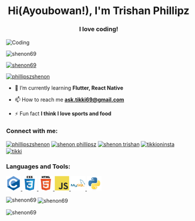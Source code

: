 <h1 align="center">Hi(Ayoubowan!), I'm Trishan Phillipz</h1>
<h3 align="center">I love coding!</h3>
<img align="center" alt="Coding" width="700" src="https://media0.giphy.com/media/RbDKaczqWovIugyJmW/giphy.gif?cid=ecf05e47tf7anftarhnwed1t09c9bbes1gv2jjuej0pwxktw&rid=giphy.gif&ct=g">

<p align="left"> <img src="https://komarev.com/ghpvc/?username=shenon69&label=Profile%20views&color=0e75b6&style=flat" alt="shenon69" /> </p>

<p align="left"> <a href="https://github.com/ryo-ma/github-profile-trophy"><img src="https://github-profile-trophy.vercel.app/?username=shenon69" alt="shenon69" /></a> </p>

<p align="left"> <a href="https://twitter.com/phillipszshenon" target="blank"><img src="https://img.shields.io/twitter/follow/phillipszshenon?logo=twitter&style=for-the-badge" alt="phillipszshenon" /></a> </p>

- 🌱 I’m currently learning **Flutter, React Native**

- 📫 How to reach me **ask.tikki69@gmail.com**

- ⚡ Fun fact **I think I love sports and food**

<h3 align="left">Connect with me:</h3>
<p align="left">
<a href="https://twitter.com/phillipszshenon" target="blank"><img align="center" src="https://raw.githubusercontent.com/rahuldkjain/github-profile-readme-generator/master/src/images/icons/Social/twitter.svg" alt="phillipszshenon" height="30" width="40" /></a>
<a href="https://www.linkedin.com/in/shenon-phillipsz-908156244/" target="blank"><img align="center" src="https://raw.githubusercontent.com/rahuldkjain/github-profile-readme-generator/master/src/images/icons/Social/linked-in-alt.svg" alt="shenon phillipsz" height="30" width="40" /></a>
<a href="https://www.facebook.com/shenon.trishan.9" target="blank"><img align="center" src="https://raw.githubusercontent.com/rahuldkjain/github-profile-readme-generator/master/src/images/icons/Social/facebook.svg" alt="shenon trishan" height="30" width="40" /></a>
<a href="https://instagram.com/tikkioninsta" target="blank"><img align="center" src="https://raw.githubusercontent.com/rahuldkjain/github-profile-readme-generator/master/src/images/icons/Social/instagram.svg" alt="tikkioninsta" height="30" width="40" /></a>
<a href="https://www.youtube.com/channel/UCEyvg8kRo8Umi4B8CLH9JeA" target="blank"><img align="center" src="https://raw.githubusercontent.com/rahuldkjain/github-profile-readme-generator/master/src/images/icons/Social/youtube.svg" alt="tikki" ![giphy](https://user-images.githubusercontent.com/105484461/197392759-1024d575-d04d-424d-a9ec-e469173bfa8c.gif)
height="30" width="40" /></a>
</p>

<h3 align="left">Languages and Tools:</h3>
<p align="left"> <a href="https://www.cprogramming.com/" target="_blank" rel="noreferrer"> <img src="https://raw.githubusercontent.com/devicons/devicon/master/icons/c/c-original.svg" alt="c" width="40" height="40"/> </a>  <a href="https://www.w3schools.com/css/" target="_blank" rel="noreferrer"> <img src="https://raw.githubusercontent.com/devicons/devicon/master/icons/css3/css3-original-wordmark.svg" alt="css3" width="40" height="40"/> </a> <a href="https://www.w3.org/html/" target="_blank" rel="noreferrer"> <img src="https://raw.githubusercontent.com/devicons/devicon/master/icons/html5/html5-original-wordmark.svg" alt="html5" width="40" height="40"/> </a> <a href="https://developer.mozilla.org/en-US/docs/Web/JavaScript" target="_blank" rel="noreferrer"> <img src="https://raw.githubusercontent.com/devicons/devicon/master/icons/javascript/javascript-original.svg" alt="javascript" width="40" height="40"/> </a> <a href="https://www.mysql.com/" target="_blank" rel="noreferrer"> <img src="https://raw.githubusercontent.com/devicons/devicon/master/icons/mysql/mysql-original-wordmark.svg" alt="mysql" width="40" height="40"/> </a> <a href="https://www.python.org" target="_blank" rel="noreferrer"> <img src="https://raw.githubusercontent.com/devicons/devicon/master/icons/python/python-original.svg" alt="python" width="40" height="40"/> </a> </p>

<p><img align="left" src="https://github-readme-stats.vercel.app/api/top-langs?username=shenon69&show_icons=true&locale=en&layout=compact" alt="shenon69" /></p>

<p>&nbsp;<img align="center" src="https://github-readme-stats.vercel.app/api?username=shenon69&show_icons=true&locale=en" alt="shenon69" /></p>

<p><img align="center" src="https://github-readme-streak-stats.herokuapp.com/?user=shenon69&" alt="shenon69" /></p>

